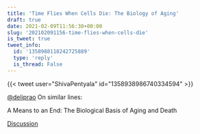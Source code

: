 ```yaml
---
title: 'Time Flies When Cells Die: The Biology of Aging'
draft: true
date: 2021-02-09T11:56:30+00:00
slug: '202102091156-time-flies-when-cells-die'
is_tweet: true
tweet_info:
  id: '1358988118242725889'
  type: 'reply'
  is_thread: False
---
```




{{< tweet user="ShivaPentyala" id="1358938986740334594" >}}

[@deliprao](https://x.com/deliprao) On similar lines:

A Means to an End: The Biological Basis of Aging and Death

[Discussion](https://x.com/sytelus/status/1358988118242725889)

